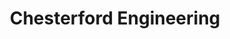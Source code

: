 ---
title: "Chesterford Engineering"
url: /great-chesterford/chesterford-engineering/
shop: car repair
---
